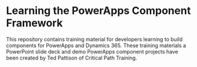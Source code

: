 # Learning the PowerApps Component Framework
This repository contains training material for developers learning to build components for PowerApps and Dynamics 365. 
These training materials a PowerPoint slide deck and demo PowerApps component projects have been created by Ted Pattison of Critical Path Training.
